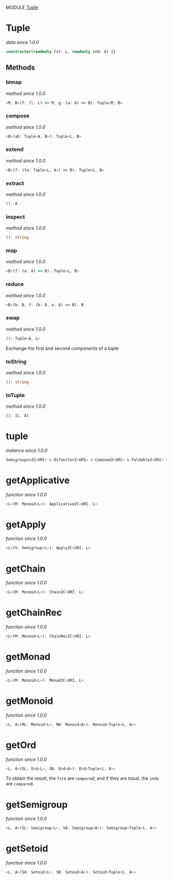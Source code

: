 MODULE [Tuple](https://github.com/gcanti/fp-ts/blob/master/src/Tuple.ts)

# Tuple

_data_
_since 1.0.0_

```ts
constructor(readonly fst: L, readonly snd: A) {}
```

## Methods

### bimap

_method_
_since 1.0.0_

```ts
<M, B>(f: (l: L) => M, g: (a: A) => B): Tuple<M, B>
```

### compose

_method_
_since 1.0.0_

```ts
<B>(ab: Tuple<A, B>): Tuple<L, B>
```

### extend

_method_
_since 1.0.0_

```ts
<B>(f: (fa: Tuple<L, A>) => B): Tuple<L, B>
```

### extract

_method_
_since 1.0.0_

```ts
(): A
```

### inspect

_method_
_since 1.0.0_

```ts
(): string
```

### map

_method_
_since 1.0.0_

```ts
<B>(f: (a: A) => B): Tuple<L, B>
```

### reduce

_method_
_since 1.0.0_

```ts
<B>(b: B, f: (b: B, a: A) => B): B
```

### swap

_method_
_since 1.0.0_

```ts
(): Tuple<A, L>
```

Exchange the first and second components of a tuple

### toString

_method_
_since 1.0.0_

```ts
(): string
```

### toTuple

_method_
_since 1.0.0_

```ts
(): [L, A]
```

# tuple

_instance_
_since 1.0.0_

```ts
Semigroupoid2<URI> & Bifunctor2<URI> & Comonad2<URI> & Foldable2<URI> & Traversable2<URI>
```

# getApplicative

_function_
_since 1.0.0_

```ts
<L>(M: Monoid<L>): Applicative2C<URI, L>
```

# getApply

_function_
_since 1.0.0_

```ts
<L>(S: Semigroup<L>): Apply2C<URI, L>
```

# getChain

_function_
_since 1.0.0_

```ts
<L>(M: Monoid<L>): Chain2C<URI, L>
```

# getChainRec

_function_
_since 1.0.0_

```ts
<L>(M: Monoid<L>): ChainRec2C<URI, L>
```

# getMonad

_function_
_since 1.0.0_

```ts
<L>(M: Monoid<L>): Monad2C<URI, L>
```

# getMonoid

_function_
_since 1.0.0_

```ts
<L, A>(ML: Monoid<L>, MA: Monoid<A>): Monoid<Tuple<L, A>>
```

# getOrd

_function_
_since 1.0.0_

```ts
<L, A>(OL: Ord<L>, OA: Ord<A>): Ord<Tuple<L, A>>
```

To obtain the result, the `fst`s are `compare`d, and if they are `EQ`ual, the
`snd`s are `compare`d.

# getSemigroup

_function_
_since 1.0.0_

```ts
<L, A>(SL: Semigroup<L>, SA: Semigroup<A>): Semigroup<Tuple<L, A>>
```

# getSetoid

_function_
_since 1.0.0_

```ts
<L, A>(SA: Setoid<L>, SB: Setoid<A>): Setoid<Tuple<L, A>>
```
